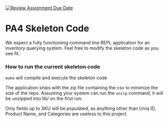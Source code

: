 [![Review Assignment Due Date](https://classroom.github.com/assets/deadline-readme-button-22041afd0340ce965d47ae6ef1cefeee28c7c493a6346c4f15d667ab976d596c.svg)](https://classroom.github.com/a/pAwGQi_N)

# PA4 Skeleton Code
We expect a fully functioninig command line REPL application for an inventory querying system. Feel free to modify the skeleton code as you see fit.

### How to run the current skeleton code
`make` will compile and execute the skeleton code

The application ships with the zip file containing the csv to minimize the size of the repo.
Assuming your system can run the `unzip` command, it will be unzipped into lib/ on the first run.

Only fields up to SKU will be populated, as anything other than Uniq ID, Product Name, and Categories are useless to this project.